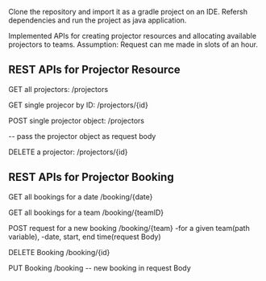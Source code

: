 Clone the repository and import it as a gradle project on an IDE. Refersh dependencies and run the project as java application.

Implemented APIs for creating projector resources and allocating available  projectors to teams.
Assumption: Request can me made in slots of an hour.

REST APIs for Projector Resource
-------------------------------------

GET all projectors:  					/projectors

GET single projecor by ID:  			/projectors/{id}

POST single projector object:			/projectors

  -- pass the projector object 
     as request body

DELETE a projector:						/projectors/{id}

REST APIs for Projector Booking
-------------------------------------

GET all bookings for a date				/booking/{date}

GET all bookings for a team				/booking/{teamID}

POST request for a  new booking			/booking/{team}
-for a given team(path variable),
-date, start, end time(request Body)

DELETE Booking							/booking/{id}

PUT Booking								/booking
-- new booking in request Body